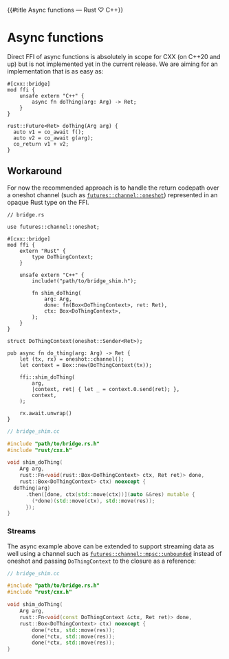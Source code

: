 {{#title Async functions — Rust ♡ C++}}
# Async functions

Direct FFI of async functions is absolutely in scope for CXX (on C++20 and up)
but is not implemented yet in the current release. We are aiming for an
implementation that is as easy as:

```rust,noplayground
#[cxx::bridge]
mod ffi {
    unsafe extern "C++" {
        async fn doThing(arg: Arg) -> Ret;
    }
}
```

```cpp,hidelines
rust::Future<Ret> doThing(Arg arg) {
  auto v1 = co_await f();
  auto v2 = co_await g(arg);
  co_return v1 + v2;
}
```

## Workaround

For now the recommended approach is to handle the return codepath over a oneshot
channel (such as [`futures::channel::oneshot`]) represented in an opaque Rust
type on the FFI.

[`futures::channel::oneshot`]: https://docs.rs/futures/0.3.8/futures/channel/oneshot/index.html

```rust,noplayground
// bridge.rs

use futures::channel::oneshot;

#[cxx::bridge]
mod ffi {
    extern "Rust" {
        type DoThingContext;
    }

    unsafe extern "C++" {
        include!("path/to/bridge_shim.h");

        fn shim_doThing(
            arg: Arg,
            done: fn(Box<DoThingContext>, ret: Ret),
            ctx: Box<DoThingContext>,
        );
    }
}

struct DoThingContext(oneshot::Sender<Ret>);

pub async fn do_thing(arg: Arg) -> Ret {
    let (tx, rx) = oneshot::channel();
    let context = Box::new(DoThingContext(tx));

    ffi::shim_doThing(
        arg,
        |context, ret| { let _ = context.0.send(ret); },
        context,
    );

    rx.await.unwrap()
}
```

```cpp
// bridge_shim.cc

#include "path/to/bridge.rs.h"
#include "rust/cxx.h"

void shim_doThing(
    Arg arg,
    rust::Fn<void(rust::Box<DoThingContext> ctx, Ret ret)> done,
    rust::Box<DoThingContext> ctx) noexcept {
  doThing(arg)
      .then([done, ctx(std::move(ctx))](auto &&res) mutable {
        (*done)(std::move(ctx), std::move(res));
      });
}
```

### Streams

The async example above can be extended to support streaming data as well using a channel such as [`futures::channel::mpsc::unbounded`] instead of oneshot and passing `DoThingContext` to the closure as a reference:

[`futures::channel::mpsc::unbounded`]: https://docs.rs/futures/0.3.8/futures/channel/mpsc/fn.unbounded.html

```cpp
// bridge_shim.cc

#include "path/to/bridge.rs.h"
#include "rust/cxx.h"

void shim_doThing(
    Arg arg,
    rust::Fn<void(const DoThingContext &ctx, Ret ret)> done,
    rust::Box<DoThingContext> ctx) noexcept {
        done(*ctx, std::move(res));
        done(*ctx, std::move(res));
        done(*ctx, std::move(res));
}
```
